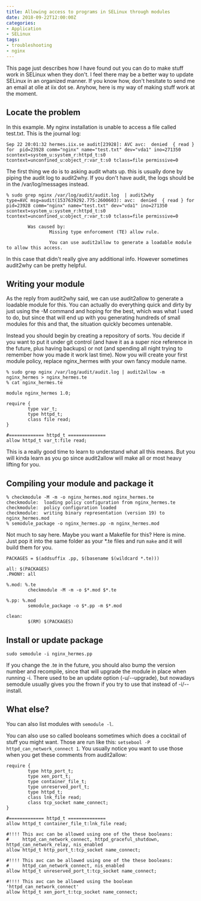 ```yaml
---
title: Allowing access to programs in SELinux through modules
date: 2018-09-22T12:00:00Z
categories:
- Application
- SELinux
tags:
- troubleshooting
- nginx
---
```

This page just describes how I have found out you can do to make stuff work in SELinux when they don't. I feel there may be a better way to update SELinux in an organized manner. If you know how, don't hesitate to send me an email at olle at iix dot se. Anyhow, here is my way of making stuff work at the moment.

## Locate the problem
In this example. My nginx installation is unable to access a file called test.txt. This is the journal log:
```
Sep 22 20:01:32 hermes.iix.se audit[23928]: AVC avc:  denied  { read } for  pid=23928 comm="nginx" name="test.txt" dev="vda1" ino=271350 scontext=system_u:system_r:httpd_t:s0 tcontext=unconfined_u:object_r:var_t:s0 tclass=file permissive=0
```

The first thing we do is to asking audit whats up. this is usually done by piping the audit log to audit2why. If you don't have audit, the logs should be in the /var/log/messages instead.

```
% sudo grep nginx /var/log/audit/audit.log  | audit2why
type=AVC msg=audit(1537639292.775:2600603): avc:  denied  { read } for  pid=23928 comm="nginx" name="test.txt" dev="vda1" ino=271350 scontext=system_u:system_r:httpd_t:s0 tcontext=unconfined_u:object_r:var_t:s0 tclass=file permissive=0

        Was caused by:
                Missing type enforcement (TE) allow rule.

                You can use audit2allow to generate a loadable module to allow this access.
```

In this case that didn't really give any additional info. However sometimes audit2why can be pretty helpful.

## Writing your module
As the reply from audit2why said, we can use audit2allow to generate a loadable module for this. You can actually do everything quick and dirty by just using the -M command and hoping for the best, which was what I used to do, but since that will end up with you generating hundreds of small modules for this and that, the situation quickly becomes untenable.

Instead you should begin by creating a repository of sorts. You decide if you want to put it under git control (and have it as a super nice reference in the future, plus having backups) or not (and spending all night trying to remember how you made it work last time). Now you will create your first module policy, replace nginx_hermes with your own fancy module name.

```
% sudo grep nginx /var/log/audit/audit.log | audit2allow -m nginx_hermes > nginx_hermes.te
% cat nginx_hermes.te

module nginx_hermes 1.0;

require {
        type var_t;
        type httpd_t;
        class file read;
}

#============= httpd_t ==============
allow httpd_t var_t:file read;
```

This is a really good time to learn to understand what all this means. But you will kinda learn as you go since audit2allow will make all or most heavy lifting for you.

## Compiling your module and package it
```
% checkmodule -M -m -o nginx_hermes.mod nginx_hermes.te
checkmodule:  loading policy configuration from nginx_hermes.te
checkmodule:  policy configuration loaded
checkmodule:  writing binary representation (version 19) to nginx_hermes.mod
% semodule_package -o nginx_hermes.pp -m nginx_hermes.mod
```

Not much to say here. Maybe you want a Makefile for this? Here is mine. Just pop it into the same folder as your *.te files and run `make` and it will build them for you.
```
PACKAGES = $(addsuffix .pp, $(basename $(wildcard *.te)))

all: $(PACKAGES)
.PHONY: all

%.mod: %.te
        checkmodule -M -m -o $*.mod $*.te

%.pp: %.mod
        semodule_package -o $*.pp -m $*.mod

clean:
        $(RM) $(PACKAGES)
```

## Install or update package
```
sudo semodule -i nginx_hermes.pp
```

If you change the .te in the future, you should also bump the version number and recompile, since that will upgrade the module in place when running -i. There used to be an update option (-u/--upgrade), but nowadays semodule usually gives you the frown if you try to use that instead of -i/--install. 

## What else?

You can also list modules with `semodule -l`.  

You can also use so called booleans sometimes which does a cocktail of stuff you might want. Those are run like this: `setsebool -P httpd_can_network_connect 1`. You usually notice you want to use those when you get these comments from audit2allow:

```
require {
        type http_port_t;
        type xen_port_t;
        type container_file_t;
        type unreserved_port_t;
        type httpd_t;
        class lnk_file read;
        class tcp_socket name_connect;
}

#============= httpd_t ==============
allow httpd_t container_file_t:lnk_file read;

#!!!! This avc can be allowed using one of the these booleans:
#     httpd_can_network_connect, httpd_graceful_shutdown, httpd_can_network_relay, nis_enabled
allow httpd_t http_port_t:tcp_socket name_connect;

#!!!! This avc can be allowed using one of the these booleans:
#     httpd_can_network_connect, nis_enabled
allow httpd_t unreserved_port_t:tcp_socket name_connect;

#!!!! This avc can be allowed using the boolean 'httpd_can_network_connect'
allow httpd_t xen_port_t:tcp_socket name_connect;
```

